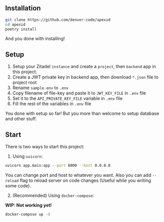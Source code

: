 ## Installation

```bash
git clone https://github.com/denver-code/apexid
cd apexid
poetry install
```
And you done with installing!

## Setup
1. Setup your Zitadel `instance` and create a `project`, then `backend` app in this project.
2. Create a JWT private key in backend app, then download `*.json` file to project root
3. Rename `sample.env` to `.env`
4. Copy filename of file-key and paste it to `JWT_KEY_FILE` in `.env` file
5. Set it to the `API_PRIVATE_KEY_FILE` variable in `.env` file
6. Fill the rest of the variables in `.env` file

You done with setup so far!
But you more than welcome to setup database and other stuff.

## Start
There is two ways to start this project:
1. Using `uvicorn`:
```bash
uvicorn app.main:app --port 8000 --host 0.0.0.0
```
You can change port and host to whatever you want.
Also you can add `--reload` flag to reload server on code changes (Useful while you writing some code).

2. (Recommended) Using `docker-compose`:


**WIP: Not working yet!**
```bash
docker-compose up -d
```
